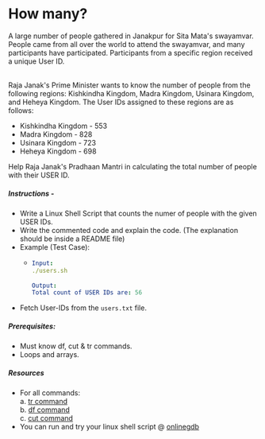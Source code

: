 # How many?

A large number of people gathered in Janakpur for Sita Mata's swayamvar. People came from all over the world to attend the swayamvar, and many participants have participated. Participants from a specific region received a unique User ID.<br/><br/>

Raja Janak's Prime Minister wants to know the number of people from the following regions: Kishkindha Kingdom, Madra Kingdom, Usinara Kingdom, and Heheya Kingdom. The User IDs assigned to these regions are as follows:
- Kishkindha Kingdom - 553
- Madra Kingdom - 828
- Usinara Kingdom - 723
- Heheya Kingdom - 698 <br/>

Help Raja Janak's Pradhaan Mantri in calculating the total number of people with their USER ID. <br/>

##### Instructions - 
- Write a Linux Shell Script that counts the numer of people with the given USER IDs.
- Write the commented code and explain the code. (The explanation should be inside a README file)
- Example (Test Case):
    - ```yaml
      Input:
      ./users.sh
              
      Output:
      Total count of USER IDs are: 56
      ```
- Fetch User-IDs from the `users.txt` file.


##### Prerequisites:
- Must know df, cut & tr commands.
- Loops and arrays.

##### Resources
- For all commands:<br/>
a. [tr command](https://www.geeksforgeeks.org/tr-command-in-unix-linux-with-examples/)<br/>
b. [df command](https://www.geeksforgeeks.org/df-command-in-linux-with-examples/)<br/>
c. [cut command](https://www.geeksforgeeks.org/cut-command-linux-examples/)
- You can run and try your linux shell script @ [onlinegdb](https://www.onlinegdb.com/online_bash_shell)